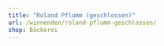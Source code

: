 ```yaml
---
title: "Roland Pflumm (geschlossen)"
url: /winnenden/roland-pflumm-geschlossen/
shop: Bäckerei
---
```

